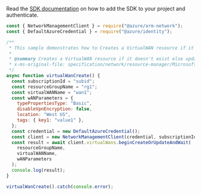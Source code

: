 Read the [SDK documentation](https://github.com/Azure/azure-sdk-for-js/blob/%40azure%2Farm-network_28.0.0/sdk/network/arm-network/README.md) on how to add the SDK to your project and authenticate.

```javascript
const { NetworkManagementClient } = require("@azure/arm-network");
const { DefaultAzureCredential } = require("@azure/identity");

/**
 * This sample demonstrates how to Creates a VirtualWAN resource if it doesn't exist else updates the existing VirtualWAN.
 *
 * @summary Creates a VirtualWAN resource if it doesn't exist else updates the existing VirtualWAN.
 * x-ms-original-file: specification/network/resource-manager/Microsoft.Network/stable/2021-08-01/examples/VirtualWANPut.json
 */
async function virtualWanCreate() {
  const subscriptionId = "subid";
  const resourceGroupName = "rg1";
  const virtualWANName = "wan1";
  const wANParameters = {
    typePropertiesType: "Basic",
    disableVpnEncryption: false,
    location: "West US",
    tags: { key1: "value1" },
  };
  const credential = new DefaultAzureCredential();
  const client = new NetworkManagementClient(credential, subscriptionId);
  const result = await client.virtualWans.beginCreateOrUpdateAndWait(
    resourceGroupName,
    virtualWANName,
    wANParameters
  );
  console.log(result);
}

virtualWanCreate().catch(console.error);
```
